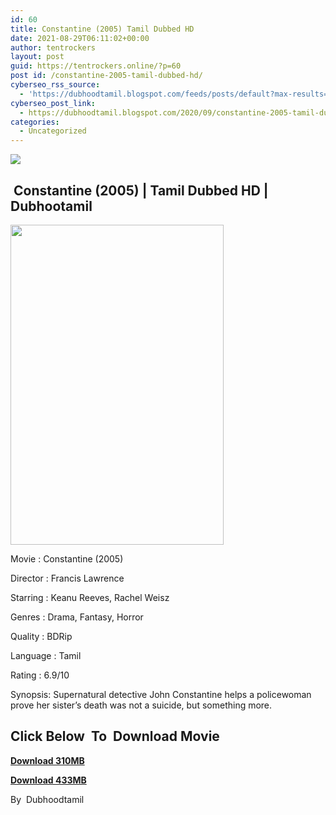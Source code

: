 ```yaml
---
id: 60
title: Constantine (2005) Tamil Dubbed HD
date: 2021-08-29T06:11:02+00:00
author: tentrockers
layout: post
guid: https://tentrockers.online/?p=60
post id: /constantine-2005-tamil-dubbed-hd/
cyberseo_rss_source:
  - 'https://dubhoodtamil.blogspot.com/feeds/posts/default?max-results=150&start-index=1'
cyberseo_post_link:
  - https://dubhoodtamil.blogspot.com/2020/09/constantine-2005-tamil-dubbed-hd.html
categories:
  - Uncategorized
---
```

<div class="media_block">
  <img src="https://1.bp.blogspot.com/-oOBIluYrxco/X3LZd_sRbXI/AAAAAAAACjU/vtyZ-yVuOGgVLOCpDo5SH0y6sFiVKrFJwCNcBGAsYHQ/s72-w341-h512-c/c218ac2fcbe89daae117229ce6ff8cf9.jpg" class="media_thumbnail" />
</div>

## &nbsp;Constantine (2005) | Tamil Dubbed HD | Dubhootamil

<div class="separator">
  <a href="https://1.bp.blogspot.com/-oOBIluYrxco/X3LZd_sRbXI/AAAAAAAACjU/vtyZ-yVuOGgVLOCpDo5SH0y6sFiVKrFJwCNcBGAsYHQ/s1500/c218ac2fcbe89daae117229ce6ff8cf9.jpg"><img loading="lazy" border="0" data-original-height="1500" data-original-width="1000" height="512" src="https://1.bp.blogspot.com/-oOBIluYrxco/X3LZd_sRbXI/AAAAAAAACjU/vtyZ-yVuOGgVLOCpDo5SH0y6sFiVKrFJwCNcBGAsYHQ/w341-h512/c218ac2fcbe89daae117229ce6ff8cf9.jpg" width="341" /></a>
</div>

Movie	<span></span>:	<span></span>Constantine (2005)&nbsp;

Director	<span></span>:	<span></span>Francis Lawrence&nbsp;

Starring	<span></span>:	<span></span>Keanu Reeves, Rachel Weisz&nbsp;

Genres	<span></span>:	<span></span>Drama, Fantasy, Horror&nbsp;

Quality	<span></span>:	<span></span>BDRip&nbsp;

Language	<span></span>:	<span></span>Tamil&nbsp;

Rating	<span></span>:	<span></span>6.9/10

Synopsis: Supernatural detective John Constantine helps a policewoman prove her sister&#8217;s death was not a suicide, but something more.

## **<span>Click Below&nbsp; To&nbsp; Download Movie</span>**

**<span><a href="https://oncehelp.com/constantine" target="_blank" rel="noopener">Download 310MB</a></span>**

**<span><a href="https://oncehelp.com/constantine-1" target="_blank" rel="noopener">Download 433MB</a></span>**

By&nbsp; Dubhoodtamil